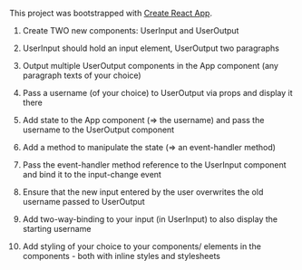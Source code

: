 This project was bootstrapped with [Create React App](https://github.com/facebook/create-react-app).

1. Create TWO new components: UserInput and UserOutput

2. UserInput should hold an input element, UserOutput two paragraphs

3. Output multiple UserOutput components in the App component (any paragraph texts of your choice)

4. Pass a username (of your choice) to UserOutput via props and display it there

5. Add state to the App component (=> the username) and pass the username to the UserOutput component

6. Add a method to manipulate the state (=> an event-handler method)

7. Pass the event-handler method reference to the UserInput component and bind it to the input-change event

8. Ensure that the new input entered by the user overwrites the old username passed to UserOutput

9. Add two-way-binding to your input (in UserInput) to also display the starting username

10. Add styling of your choice to your components/ elements in the components - both with inline styles and stylesheets